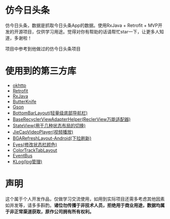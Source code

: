 # 仿今日头条

仿今日头条，数据是抓取今日头条App的数据。使用RxJava + Retrofit + MVP开发的开源项目，仅供学习用途。觉得对你有帮助的话请帮忙star一下，让更多人知道，多谢啦！

项目中参考到他做过的仿今日头条项目
# 使用到的第三方库
* [okhttp](https://github.com/square/okhttp)
* [Retrofit](https://github.com/square/retrofit)
* [RxJava](https://github.com/ReactiveX/RxJava)
* [ButterKnife](https://github.com/JakeWharton/butterknife)
* [Gson](https://github.com/google/gson)
* [BottomBarLayout(轻量级底部导航栏)](https://github.com/chaychan/BottomBarLayout)
* [BaseRecyclerViewAdapterHelper(ReclerView万能适配器)](https://github.com/CymChad/BaseRecyclerViewAdapterHelper)
* [StateView(用于几种状态布局的切换)](https://github.com/nukc/StateView)
* [JieCaoVideoPlayer(视频播放)](https://github.com/lipangit/JieCaoVideoPlayer)
* [BGARefreshLayout-Android(下拉刷新)](https://github.com/bingoogolapple/BGARefreshLayout-Android)
* [Eyes(修改状态栏颜色)](https://github.com/imflyn/Eyes)
* [ColorTrackTabLayout](https://github.com/yewei02538/ColorTrackTabLayout)
* [EventBus](https://github.com/greenrobot/EventBus)
* [KLog(log管理)](https://github.com/ZhaoKaiQiang/KLog)

# 声明
这个属于个人开发作品，仅做学习交流使用，如用到实际项目还需多考虑其他因素如并发等，请多多斟酌。**诸位勿传播于非技术人员，拒绝用于商业用途，数据均属于非正常渠道获取，原作公司拥有所有权利。**